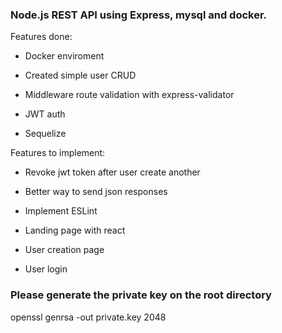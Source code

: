 ### Node.js REST API using Express, mysql and docker.

Features done:

- Docker enviroment

- Created simple user CRUD

- Middleware route validation with express-validator

- JWT auth

- Sequelize

Features to implement:

- Revoke jwt token after user create another

- Better way to send json responses

- Implement ESLint

- Landing page with react

- User creation page

- User login


### Please generate the private key on the root directory

openssl genrsa -out private.key 2048
